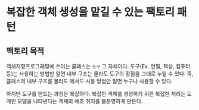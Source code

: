 # 복잡한 객체 생성을 맡길 수 있는 팩토리 패턴

## 팩토리 목적

객체지향프로그래밍에 쓰이는 클래스는 `도구` 그 자체이다. 도구(Ex. 연필, 책상, 컴퓨터 등)는 사용하는 방법만 알면 내부 구조는 몰라도 도구의 장점을 그대로 누릴 수 있다.
즉, 클래스의 내부 구조를 몰라도 메서드 사용 방법만 알면 누구나 사용할 수 있다.

하지만 도구를 만드는 과정은 복잡하다. 복잡한 객체를 생성하기 위한 복잡한 처리는 도메인 모델을 나타낸다는 객체의 애초 취지를 불분명하게 만든다.

